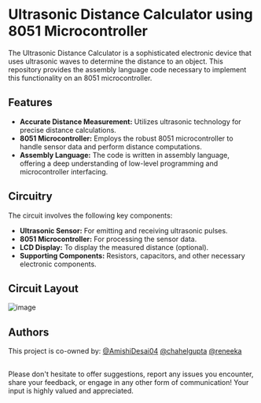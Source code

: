 # Ultrasonic Distance Calculator using 8051 Microcontroller

The Ultrasonic Distance Calculator is a sophisticated electronic device that uses ultrasonic waves to determine the distance to an object. This repository provides the assembly language code necessary to implement this functionality on an 8051 microcontroller.

## Features

* **Accurate Distance Measurement:** Utilizes ultrasonic technology for precise distance calculations.
* **8051 Microcontroller:** Employs the robust 8051 microcontroller to handle sensor data and perform distance computations.
* **Assembly Language:** The code is written in assembly language, offering a deep understanding of low-level programming and microcontroller interfacing.

## Circuitry

The circuit involves the following key components:

* **Ultrasonic Sensor:** For emitting and receiving ultrasonic pulses.
* **8051 Microcontroller:** For processing the sensor data.
* **LCD Display:** To display the measured distance (optional).
* **Supporting Components:** Resistors, capacitors, and other necessary electronic components.

## Circuit Layout

![image](https://github.com/AmishiDesai04/Ultrasonic-Distance-Calculator-Using-8051-Microcontroller/assets/170110607/d00289ec-e5e1-400d-9559-6b7579e93131)

## Authors 

This project is co-owned by: [@AmishiDesai04](https://www.github.com/AmishiDesai04) [@chahelgupta](https://www.github.com/chahelgupta) [@reneeka](https://www.github.com/reneeka) 

##

Please don't hesitate to offer suggestions, report any issues you encounter, share your feedback, or engage in any other form of communication! Your input is highly valued and appreciated.
